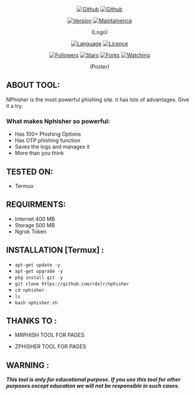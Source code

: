<p align="center">
<a href="https://github.com/rdxlr"><img title="Github" src="https://img.shields.io/badge/rdxlr-grey?style=for-the-badge&logo=github"></a>
<a href="https://github.com/rdxlr/nphisher"><img title="Github" src="https://img.shields.io/badge/NPhisher-blue?style=for-the-badge"></a>
</p>

<p align="center">
<a href="https://github.com/RDXLR/NPhisher"><img title="Version" src="https://img.shields.io/badge/Version-Beta 1.0-green.svg?style=flat-square"></a>
<a href="https://github.com/RDXLR/NPhisher"><img title="Maintainence" src="https://img.shields.io/badge/Maintained%3F-yes-green.svg"></a>
</p>

<p align="center">
(Logo)
</p>

<p align="center">
<a href="https://github.com/rdxlr"><img title="Language" src="https://img.shields.io/badge/Made%20with-Bash-1f425f.svg?v=103"></a>
<a href="https://github.com/rdxlr"><img title="Licence" src="https://img.shields.io/badge/License-MIT-blue.svg"></a>
</p>

<p align="center">
<a href="https://github.com/rdxlr"><img title="Followers" src="https://img.shields.io/github/followers/rdxlr?color=blue&style=flat-square"></a>
<a href="https://github.com/rdxlr"><img title="Stars" src="https://img.shields.io/github/stars/rdxlr/nphisher?color=red&style=flat-square"></a>
<a href="https://github.com/rdxlr"><img title="Forks" src="https://img.shields.io/github/forks/rdxlr/nphisher?color=red&style=flat-square"></a>
<a href="https://github.com/rdxlr"><img title="Watching" src="https://img.shields.io/github/watchers/rdxlr/nphisher?label=Watchers&color=blue&style=flat-square"></a>
</p>

<p align="center">
(Poster)
</p>

## ABOUT TOOL:
NPhisher is the most powerful phishing site. it has lots of advantages. Give it a try.
 
### What makes Nphisher so powerful:
* Has 100+ Phishing Options
* Has OTP phishing function
* Saves the logs and manages it
* More than you think

## TESTED ON:
* Termux

## REQUIRMENTS:
* Internet 400 MB
* Storage 500 MB
* Ngrok Token

## INSTALLATION [Termux] :

* `apt-get update -y`
* `apt-get upgrade -y`
* `pkg install git -y`
* `git clone https://github.com/rdxlr/nphisher`
* `cd nphisher`
* `ls`
* `bash nphisher.sh`


## THANKS TO : 

* MRPHISH TOOL FOR PAGES

* ZPHISHER TOOL FOR PAGES

## WARNING : 
***This tool is only for educational purpose. If you use this tool for other purposes except education we will not be responsible in such cases.***
